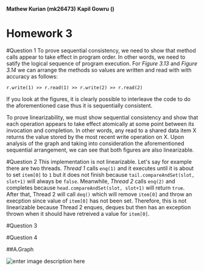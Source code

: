 
**Mathew Kurian (mk26473)**
**Kapil Gowru ()**

Homework 3
=====

#Question 1
To prove sequential consistency, we need to show that method calls appear to take effect in program order. In other words, we need to satify the logical sequence of program execution. For *Figure 3.13* and *Figure 3.14* we can arrange the methods so values are written and read with with accuracy as follows:

```
r.write(1) >> r.read(1) >> r.write(2) >> r.read(2)

```
If you look at the figures, it is clearly possible to interleave the code to do the aforementioned case thus it is sequentially consistent.

To prove linearizability, we must show sequential consistency and show that each operation appears to take effect atomically at some point between its invocation and completion. In other words, any read to a shared data item X returns the value stored by the most recent write operation on X. Upon analysis of the graph and taking into consideration the aforementioned sequential arrangement, we can see that both figures are also linearizable. 

#Question 2
This implementation is not linearizable. Let's say for example there are two threads. *Thread 1* calls `enq(1)` and it executes until it is about to set `item[0]` to `1` but it does not finish because `tail.compareAndSet(slot, slot+1)` will always be `false`. Meanwhile, *Thread 2* calls `enq(2)` and completes because `head.compareAndSet(slot, slot+1)` will return `true`. After that, Thread 2 will call `deq()` which will remove `item[0]` and throw an execption since value of `item[0]` has not been set. Therefore, this is not linearizable because Thread 2 enques, deques but then has an exception thrown when it should have retreived a value for `item[0]`.

#Question 3


#Question 4

##A.Graph

![enter image description here](http://i.imgur.com/q3zDOrj.jpg)